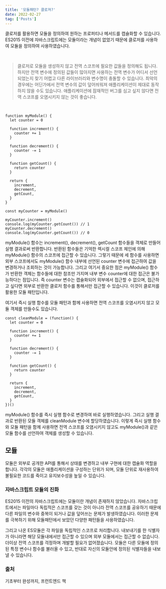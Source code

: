 ```yaml
---
title: '모듈패턴? 클로져?'
date: 2022-02-27
tag: ['Posts']
---
```


클로저를 활용하면 모듈을 정의하여 원하는 프로퍼티나 메서드를 캡슐화할 수 있습니다. ES2015 이전에 자바스크립트에는 모듈이라는 개념이 없었기 때문에 클로저를 사용하여 모듈을 정의하여 사용하였습니다.

<br/>

<Blockquote>
클로저로 모듈을 생성하지 않고 전역 스코프에 필요한 값들을 정의해도 됩니다. 하지만 전역 변수에 정의된 값들이 많아지면 사용하는 전역 변수가 어디서 선언되었는지 찾기 어렵고 다른 라이브러리와 변수명이 충돌할 수 있습니다. 최악의 경우에는 어딘가에서 전역 변수의 값이 덮어씌워져 애플리케이션이 제대로 동작하지 않을 수도 있습니다. 애플리케이션에 잠재적인 버그를 심고 싶지 않다면 전역 스코프를 오염시키지 않는 것이 좋습니다.
</Blockquote>

<br/>

```tsx
function myModule() {
  let counter = 0

  function increment() {
    counter += 1
  }

  function decrement() {
    counter -= 1
  }

  function getCount() {
    return counter
  }

  return {
    increment,
    decrement,
    getCount,
  }
}

const myCounter = myModule()

myCounter.increment()
console.log(myCounter.getCount()) // 1
myCounter.decrement()
console.log(myCounter.getCount()) // 0
```

myModule() 함수는 increment(), decrement(), getCount 함수들을 객체로 만들어 실행 결과로써 반환합니다. 반환된 함수들은 기억한 렉시컬 스코프 체인에 의해 myModule() 함수의 스코프에 접근할 수 있습니다. 그렇기 때문에 세 함수를 사용하면 외부 스코프에서도 myModule() 함수 내부에 선언된 counter 변수에 접근하여 값을 변경하거나 조회하는 것이 가능합니다. 그리고 여기서 중요한 점은 myModule() 함수가 반환한 객체는 함수들에 대한 참조만 가지며 내부 변수 counter에 대한 접근은 불가능하다는 점입니다. 즉 counter 변수는 캡슐화되어 외부에서 접근할 수 없으며, 접근하고 싶다면 외부로 반환한 클로저 함수를 통해서만 접근할 수 있습니다. 이것이 클로저를 활용한 모듈 패턴입니다.

여기서 즉시 실행 함수를 모듈 패턴과 함께 사용하면 전역 스코프를 오염시키지 않고 모듈 객체를 만들수도 있습니다.

```tsx
const cleanModule = (function() {
  let counter = 0

  function increment() {
    counter += 1
  }

  function decrement() {
    counter -= 1
  }

  function getCount() {
    return counter
  }

  return {
    increment,
    decrement,
    getCount,
  }
})()
```

myModule() 함수를 즉시 실행 함수로 변경하여 바로 실행하였습니다. 그리고 실행 결과로 반환된 모듈 객체를 cleanModule 변수에 할당하였습니다. 이렇게 즉시 실행 함수와 모듈 패턴을 함께 사용하면 전역 스코프를 오염시키지 않고도 myModule()과 같은 모듈 함수를 선언하여 객체를 생성할 수 있습니다.

## 모듈

모듈은 외부로 공개한 API를 통해서 상태를 변경하고 내부 구현에 대한 캡슐화 역할을 합니다. 각각의 모듈은 애플리케이션을 구성하는 단위가 되며, 모듈 단위로 재사용하여 불필요한 코드를 죽이고 유지보수성을 높일 수 있습니다.

### 자바스크립트 모듈의 진화

ES2015 이전의 자바스크립트에는 모듈이란 개념이 존재하지 않았습니다. 자바스크립트에서는 파일마다 독립적은 스코프를 갖는 것이 아니라 전역 스코프를 공유하기 때문에 다른 파일의 변수와 중복이 되거나 값을 덮어쓰는 문제가 발생하였습니다. 이러한 문제를 극복하기 위해 모듈패턴에서 보았던 다양한 패턴들을 사용하였습니다.

그리고 나온 ES모듈은 각 파일을 독립적인 스코프로 처리합니다. 내보내기를 한 식별자가 아니라면 해당 모듈내에서만 접근할 수 있으며 외부 모듈에서는 접근할 수 없습니다. 더이상 전역 스코프를 걱정하며 개발할 필요가 없어졌습니다. 모듈은 다른 모듈에 정의된 특정 변수나 함수를 불러올 수 있고, 반대로 자신의 모듈안에 정의된 식별자들을 내보낼 수 있습니다.

### 출처

기초부터 완성까지, 프런트엔드 책
